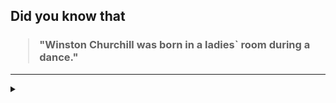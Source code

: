 ## Did you know that

<h3>
  <blockquote>
<!--START_SECTION:debris-->                                                                                                                                                                                                                                                                                                                                                                   
"Winston Churchill was born in a ladies` room during a dance."
<!--END_SECTION:debris-->
  </blockquote>
</h3>

-----

<details>
  <summary></summary>

<img src="https://github-readme-stats.vercel.app/api?show_icons=true&hide=issues&username=ekickx"> <img src="https://github-readme-stats.vercel.app/api/top-langs/?layout=compact&username=ekickx">

</details>
